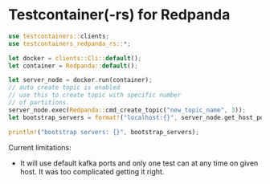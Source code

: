# Testcontainer(-rs) for Redpanda

```rust
use testcontainers::clients;
use testcontainers_redpanda_rs::*;

let docker = clients::Cli::default();
let container = Redpanda::default();

let server_node = docker.run(container);
// auto create topic is enabled 
// use this to create topic with specific number
// of partitions.
server_node.exec(Redpanda::cmd_create_topic("new_topic_name", 3));
let bootstrap_servers = format!("localhost:{}", server_node.get_host_port_ipv4(REDPANDA_PORT));

println!("bootstrap servers: {}", bootstrap_servers);
```

Current limitations:

* It will use default kafka ports and only one test can  at any time on given host. It was too complicated getting it right.
